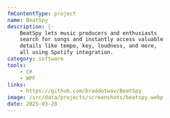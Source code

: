 ```yaml
---
fmContentType: project
name: BeatSpy
description: |-
    BeatSpy lets music producers and enthusiasts 
    search for songs and instantly access valuable 
    details like tempo, key, loudness, and more, 
    all using Spotify integration.
category: software
tools:
    - C#
    - WPF
links:
    - https://github.com/braddotwav/BeatSpy
image: /src/data/projects/screenshots/beatspy.webp
date: 2025-03-28
---
```

